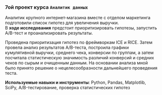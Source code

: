 ### 7ой проект курса `Аналитик данных`

Аналитик крупного интернет-магазина вместе с отделом маркетинга подготовили список гипотез для увеличения выручки.   
В **ходе исследования** предстоит приоритизировать гипотезы, запустить A/B-тест и проанализировать результаты.  

Проведена приоритизация гипотез по фреймворкам ICE и RICE. Затем провела анализ результатов A/B-теста, построила графики 
кумулятивной выручки, среднего чека, конверсии по группам, а затем посчитала статистическую значимость различий конверсий
и средних чеков по сырым и очищенным данным. На основании анализа мной было принято решение о нецелесообразности
дальнейшего проведения теста.

**Используемые навыки и инструменты**: Python, Pandas, Matplotlib, SciPy, A/B-тестирование, проверка статистических гипотез
